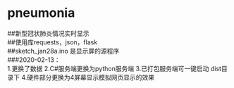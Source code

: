 # pneumonia
##新型冠状肺炎情况实时显示  
##使用库requests，json，flask  
##sketch_jan28a.ino 是显示屏的源程序  
###2020-02-13：  
1.更换了数据
2.C#服务端更换为python服务端
3.已打包服务端可一键启动 dist目录下
4.硬件部分更换为4屏幕显示模拟网页显示的效果

